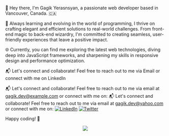 👋 Hey there, I'm Gagik Yerasnsyan, a passionate web developer based in Vancouver, Canada. 🇨🇦

🚀 Always learning and evolving in the world of programming, I thrive on crafting elegant and efficient solutions to real-world challenges. From front-end magic to back-end wizardry, I'm committed to creating seamless, user-friendly experiences that leave a positive impact.

🌐 Currently, you can find me exploring the latest web technologies, diving deep into JavaScript frameworks, and sharpening my skills in responsive design and performance optimization.

📬 Let's connect and collaborate! Feel free to reach out to me via Email or connect with me on LinkedIn 

📬 Let's connect and collaborate! Feel free to reach out to me via email at gagik.dev@example.com or connect with me on:
📬 Let's connect and collaborate! Feel free to reach out to me via email at [gagik.dev@yahoo.com](mailto:gagik.dev@yahoo.com) or connect with me on:
[![LinkedIn](https://example.com/linkedin-icon.png)](https://www.linkedin.com/in/your-profile)
[![Twitter](https://example.com/twitter-icon.png)](https://www.twitter.com/your-profile)

Happy coding! 🎉


<p align="center">
  <a href="https://skillicons.dev">
    <img src="https://skillicons.dev/icons?i=html,css,js,react,redux,ts,py,tailwind,bootstrap,babel,postman,netlify,django,firebase,express,nextjs,nodejs,github,git,vscode" />
  </a>
</p>

